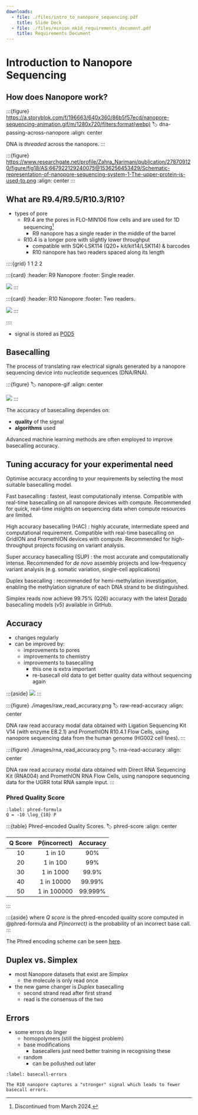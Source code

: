 ```yaml
---
downloads:
  - file: ./files/intro_to_nanopore_sequencing.pdf
    title: Slide Deck
  - file: ./files/minion_mk1d_requirements_document.pdf
    title: Requirements Document
---
```

# Introduction to Nanopore Sequencing

## How does Nanopore work?

:::{figure} https://a.storyblok.com/f/196663/640x360/86b5f57ecd/nanopore-sequencing-animation.gif/m/1280x720/filters:format(webp)
:label: dna-passing-across-nanopore
:align: center

DNA is _threaded_ across the nanopore.
:::

:::{figure} https://www.researchgate.net/profile/Zahra_Narimani/publication/278709120/figure/fig18/AS:667922129240075@1536256453429/Schematic-representation-of-nanopore-sequencing-system-1-The-upper-protein-is-used-to.png
:align: center
:::

## What are R9.4/R9.5/R10.3/R10?

- types of pore
  + R9.4 are the pores in FLO-MIN106 flow cells and are used for 1D sequencing[^1]
    + R9 nanopore has a single reader in the middle of the barrel
  + R10.4 is a longer pore with slightly lower throughput
    + compatible with SQK-LSK114 (Q20+ kit/kit14/LSK114) & barcodes
    + R10 nanopore has two readers spaced along its length

::::{grid} 1 1 2 2

:::{card}
:header: R9 Nanopore
:footer: Single reader.

![](images/r9.png)
:::

:::{card}
:header: R10 Nanopore
:footer: Two readers.

![](images/r10.png)
:::

::::

[^1]: Discontinued from March 2024.

- signal is stored as [POD5](https://github.com/nanoporetech/pod5-file-format)

## Basecalling

The process of translating raw electrical signals generated by a nanopore sequencing device into nucleotide sequences (DNA/RNA).

:::{figure}
:label: nanopore-gif
:align: center

![](https://a.storyblok.com/f/196663/725x408/2f7b6848c0/basecalling-animation.gif/m/filters:format(webp))
:::

The accuracy of basecalling dependes on:

- **quality** of the signal
- **algorithms** used

Advanced machine learning methods are often employed to improve basecalling accuracy.

## Tuning accuracy for your experimental need

Optimise accuracy according to your requirements by selecting the most suitable basecalling model.

Fast basecalling
: fastest, least computationally intense. Compatible with real-time basecalling on all nanopore devices with compute. Recommended for quick, real-time insights on sequencing data when compute resources are limited.

High accuracy basecalling (HAC)
: highly accurate, intermediate speed and computational requirement. Compatible with real-time basecalling on GridION and PromethION devices with compute. Recommended for high-throughput projects focusing on variant analysis.

Super accuracy basecalling (SUP)
: the most accurate and computationally intense. Recommended for _de novo_ assembly projects and low-frequency variant analysis (e.g. somatic variation, single-cell applications)

Duplex basecalling
: recommended for hemi-methylation investigation, enabling the methylation signature of each DNA strand to be distinguished.

Simplex reads now achieve 99.75% (Q26) accuracy with the latest [Dorado](https://github.com/nanoporetech/dorado) basecalling models (v5) available in GitHub.

## Accuracy

- changes regularly
- can be improved by:
  + improvements to pores
  + improvements to chemistry
  + improvements to basecalling
    + this one is extra important
    + re-basecall old data to get better quality data without sequencing again

:::{aside}
![](images/basecaller_accuracy.png)
:::

:::{figure} ./images/raw_read_accuracy.png
:label: raw-read-accuracy
:align: center

DNA raw read accuracy modal data obtained with Ligation Sequencing Kit V14 (with enzyme E8.2.1) and PromethION R10.4.1 Flow Cells, using nanopore sequencing
data from the human genome (HG002 cell lines).
:::

:::{figure} ./images/rna_read_accuracy.png
:label: rna-read-accuracy
:align: center

DNA raw read accuracy modal data obtained with Direct RNA Sequencing Kit (RNA004) and PromethION RNA Flow Cells, 
using nanopore sequencing data for the UGRR total RNA sample input.
:::

### Phred Quality Score

```{math}
:label: phred-formula
Q = -10 \log_{10} P
```

:::{table} Phred-encoded Quality Scores.
:label: phred-score
:align: center

|Q Score|P(incorrect)|Accuracy|
|:---:|:------:|:---:|
|10|1 in 10|90%|
|20|1 in 100|99%|
|30|1 in 1000|99.9%|
|40|1 in 10000|99.99%|
|50|1 in 100000|99.999%|

:::

:::{aside}
where _Q score_ is the phred-encoded quality score computed in @phred-formula and _P(incorrect)_ is the probability of an incorrect base call.
:::

The Phred encoding scheme can be seen [here](https://en.wikipedia.org/wiki/Phred_quality_score).

## Duplex vs. Simplex

- most Nanopore datasets that exist are _Simplex_
  + the molecule is only read once
- the new game changer is _Duplex_ basecalling
  + second strand read after first strand
  + read is the consensus of the two

## Errors

- some errors do linger
  + homopolymers (still the biggest problem)
  + base modifications
    + basecallers just need better training in recognising these
  + random
    + can be pollushed out later

```{figure} ./images/basecall_errors.png
:label: basecall-errors

The R10 nanopore captures a "stronger" signal which leads to fewer basecall errors.
```
